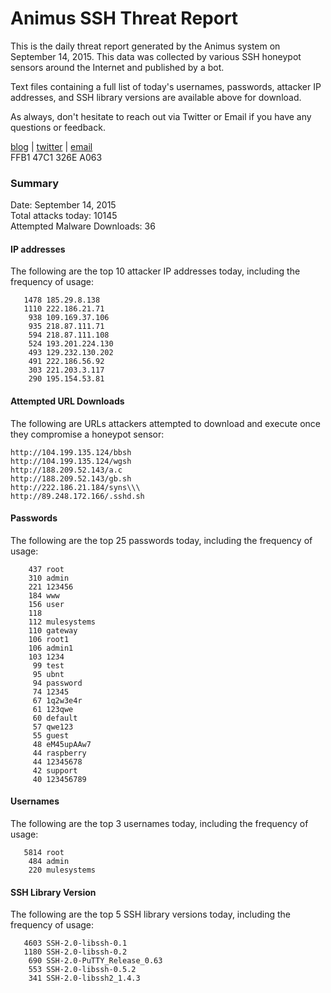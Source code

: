 # Animus SSH Threat Report

This is the daily threat report generated by the Animus system on September 14, 2015. This data was collected by various SSH honeypot sensors around the Internet and published by a bot.  

Text files containing a full list of today's usernames, passwords, attacker IP addresses, and SSH library versions are available above for download.  

As always, don't hesitate to reach out via Twitter or Email if you have any questions or feedback.  

[blog](http://morris.guru) | [twitter](https://twitter.com/andrew___morris) | [email](mailto:andrew@morris.guru)  
FFB1 47C1 326E A063  

### Summary

Date: September 14, 2015  
Total attacks today: 10145  
Attempted Malware Downloads: 36 

#### IP addresses
The following are the top 10 attacker IP addresses today, including the frequency of usage:
```
   1478 185.29.8.138
   1110 222.186.21.71
    938 109.169.37.106
    935 218.87.111.71
    594 218.87.111.108
    524 193.201.224.130
    493 129.232.130.202
    491 222.186.56.92
    303 221.203.3.117
    290 195.154.53.81
```

#### Attempted URL Downloads
The following are URLs attackers attempted to download and execute once they compromise a honeypot sensor:
```
http://104.199.135.124/bbsh
http://104.199.135.124/wgsh
http://188.209.52.143/a.c
http://188.209.52.143/gb.sh
http://222.186.21.184/syns\\\
http://89.248.172.166/.sshd.sh
```

#### Passwords
The following are the top 25 passwords today, including the frequency of usage:
```
    437 root
    310 admin
    221 123456
    184 www
    156 user
    118 
    112 mulesystems
    110 gateway
    106 root1
    106 admin1
    103 1234
     99 test
     95 ubnt
     94 password
     74 12345
     67 1q2w3e4r
     61 123qwe
     60 default
     57 qwe123
     55 guest
     48 eM45upAAw7
     44 raspberry
     44 12345678
     42 support
     40 123456789
```

#### Usernames
The following are the top 3 usernames today, including the frequency of usage:
```
   5814 root
    484 admin
    220 mulesystems
```

#### SSH Library Version
The following are the top 5 SSH library versions today, including the frequency of usage:
```
   4603 SSH-2.0-libssh-0.1
   1180 SSH-2.0-libssh-0.2
    690 SSH-2.0-PuTTY_Release_0.63
    553 SSH-2.0-libssh-0.5.2
    341 SSH-2.0-libssh2_1.4.3
```

